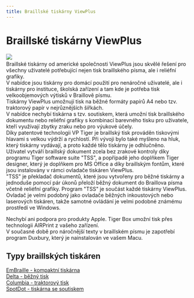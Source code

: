 ```yaml
---
title: Braillské tiskárny ViewPlus
---
```

# Braillské tiskárny ViewPlus

[![](admin/upload/logo_viewplus.jpg)](/soubory/logo_viewplus.jpg)    
Braillské tiskárny od americké společnosti ViewPlus jsou skvělé řešení pro všechny uživatelé potřebující nejen tisk braillského písma, ale i reliéfní grafiky.  
V nabídce jsou tiskárny pro domácí použití pro nenáročné uživatelé, ale i tiskárny pro instituce, školská zařízení a tam kde je potřeba tisk velkoobjemových výtisků v Braillově písmu.  
Tiskárny ViewPlus umožnují tisk na běžné formáty papírů A4 nebo tzv. traktorový papír v nejrůznějších šířkách.  
V nabídce nechybí tiskárna s tzv. soutiskem, která umožní tisk braillského dokumentu nebo reliéfní grafiky s kombinací barevného tisku pro uživatele, kteří využívají zbytky zraku nebo pro výukové účely.  
Díky patentové technologii VP Tiger je braillský tisk prováděn tiskovými hlavami s velkou výdrží a rychlostí. Při vývoji bylo také myšleno na hluk, který tiskárny vydávají, a proto každé tělo tiskárny je odhlučněno.  
Uživatel vytváří braillský dokument zcela bez zrakové kontroly díky programu Tiger software suite "TSS", a popřípadě jeho doplňkem Tiger designer, který je doplňkem pro MS Office a díky braillským fontům, které jsou instalovány v rámci ovladače tiskáren ViewPlus.  
"TSS" je překladač dokumentů, které jsou vytvořeny pro běžné tiskárny a jednoduše pomocí pár úkonů přeloží běžný dokument do Braillova písma včetně reliéfní grafiky. Program "TSS" je součást každé tiskárny ViewPlus.  
Ovladač je velmi podobný jako ovladače běžných inkoustových nebo laserových tiskáren, takže samotné ovládání je velmi podobné známému prostředí ve Windows.  
  
Nechybí ani podpora pro produkty Apple. Tiger Box umožní tisk přes technologii AIRPrint z vašeho zařízení.  
V současné době pro náročnější texty v braillském písmu je zapotřebí program Duxbury, který je nainstalován ve vašem Macu.  

## Typy braillských tiskáren

  
[EmBraille - kompaktní tiskárna](/clanky/embraille-kompaktni-tiskarna/)  
[Delta - běžný tisk](/clanky/delta-bezny-tisk/)  
[Columbia - traktorový tisk](/clanky/columbia-traktorovy-tisk/)  
[SpotDot - tiskárna se soutiskem](/clanky/spotdot-tiskarna-se-soutiskem/)